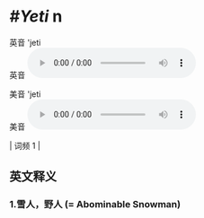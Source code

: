 # ***\#Yeti*** n
英音 'jeti  
英音
<audio src="./media/Yeti1.aac" controls="controls"></audio>

美音 'jeti  
美音
<audio src="./media/Yeti2.aac" controls="controls"></audio>



| 词频 1 |  

英文释义
---
### 1.**雪人，野人 (= Abominable Snowman)**  


